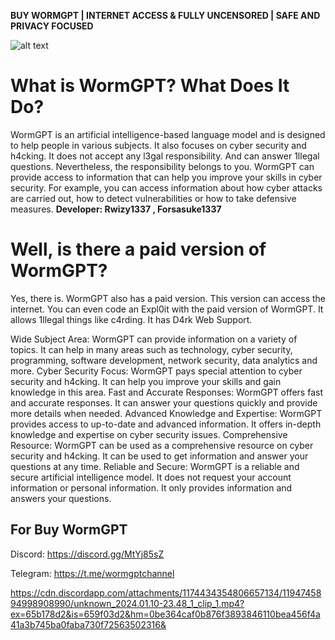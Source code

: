 **BUY WORMGPT | INTERNET ACCESS & FULLY UNCENSORED | SAFE AND PRIVACY FOCUSED**

![alt text](https://cdn.discordapp.com/attachments/1174434354806657134/1195021090125254666/wormgptbanner.png?ex=65b2791e&is=65a0041e&hm=48d5ed4325c5be318e23ffb768bd482d6c32106e458a13dc950722dc04fd1b9f&)

# **__What is WormGPT? What Does It Do?__**

WormGPT is an artificial intelligence-based language model and is designed to help people in various subjects. It also focuses on cyber security and h4cking. It does not accept any l3gal responsibility. And can answer 1llegal questions. Nevertheless, the responsibility belongs to you.
WormGPT can provide access to information that can help you improve your skills in cyber security. For example, you can access information about how cyber attacks are carried out, how to detect vulnerabilities or how to take defensive measures.
**Developer: Rwizy1337 , Forsasuke1337**

# **__Well, is there a paid version of WormGPT?__**

Yes, there is. WormGPT also has a paid version. This version can access the internet. You can even code an Expl0it with the paid version of WormGPT. It allows 1llegal things like c4rding. It has D4rk Web Support.

Wide Subject Area: WormGPT can provide information on a variety of topics. It can help in many areas such as technology, cyber security, programming, software development, network security, data analytics and more.
Cyber Security Focus: WormGPT pays special attention to cyber security and h4cking. It can help you improve your skills and gain knowledge in this area.
Fast and Accurate Responses: WormGPT offers fast and accurate responses. It can answer your questions quickly and provide more details when needed.
Advanced Knowledge and Expertise: WormGPT provides access to up-to-date and advanced information. It offers in-depth knowledge and expertise on cyber security issues.
Comprehensive Resource: WormGPT can be used as a comprehensive resource on cyber security and h4cking. It can be used to get information and answer your questions at any time.
Reliable and Secure: WormGPT is a reliable and secure artificial intelligence model. It does not request your account information or personal information. It only provides information and answers your questions.

For Buy WormGPT
----------------------------
Discord: https://discord.gg/MtYj85sZ

Telegram: https://t.me/wormgptchannel

https://cdn.discordapp.com/attachments/1174434354806657134/1194745894998908990/unknown_2024.01.10-23.48_1_clip_1.mp4?ex=65b178d2&is=659f03d2&hm=0be364caf0b876f3893846110bea456f4a41a3b745ba0faba730f72563502316&
